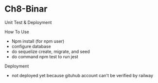 # Ch8-Binar
  Unit Test & Deployment
  
  How To Use
  - Npm install (for npm user)
  - configure database
  - do sequelize create, migrate, and seed
  - do command npm test to run jest
  
  Deployment
  - not deployed yet because gituhub account can't be verified by railway

